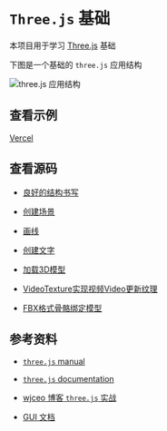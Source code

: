 # `Three.js` 基础

本项目用于学习 [Three.js](https://threejs.org/docs/index.html#manual/en/introduction/Installation) 基础

下图是一个基础的 `three.js` 应用结构

![three.js 应用结构](https://threejs.org/manual/resources/images/threejs-structure.svg)

## 查看示例

[Vercel](https://threejs-base-mu.vercel.app/)

## 查看源码

- [良好的结构书写](./scripts/general-threejs.app.js)

- [创建场景](./scripts/scene.js)

- [画线](./scripts/line.js)

- [创建文字](./scripts/createText.js)

- [加载3D模型](./scripts/loadingModels.js)

- [VideoTexture实现视频Video更新纹理](./scripts/videoTexture.js)

- [FBX格式骨骼绑定模型](./scripts/loadingFbxModels.js)

## 参考资料

- [`three.js` manual](https://threejs.org/manual/#zh/fundamentals)

- [`three.js` documentation](https://threejs.org/docs/index.html#manual/en/introduction/Creating-a-scene)

- [wjceo 博客 `three.js` 实战](https://www.wjceo.com/blog/threejs/)

- [GUI 文档](https://lil-gui.georgealways.com/)
